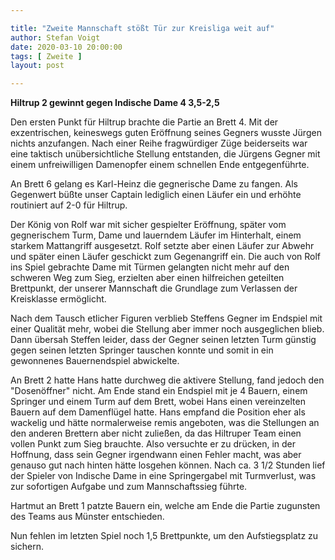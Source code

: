```yaml
---

title: "Zweite Mannschaft stößt Tür zur Kreisliga weit auf"
author: Stefan Voigt
date: 2020-03-10 20:00:00
tags: [ Zweite ]
layout: post

---
```



**Hiltrup 2 gewinnt gegen Indische Dame 4 3,5-2,5**

Den ersten Punkt für Hiltrup brachte die Partie an Brett 4. Mit der exzentrischen, keineswegs guten Eröffnung seines Gegners wusste Jürgen nichts anzufangen. Nach einer Reihe fragwürdiger Züge beiderseits war eine taktisch unübersichtliche Stellung entstanden, die Jürgens Gegner mit einem unfreiwilligen Damenopfer einem schnellen Ende entgegenführte.

<!-- continue -->

An Brett 6 gelang es Karl-Heinz die gegnerische Dame zu fangen. Als Gegenwert büßte unser Captain lediglich einen Läufer ein und erhöhte routiniert auf 2-0 für Hiltrup. 

Der König von Rolf war mit sicher gespielter Eröffnung, später vom gegnerischem Turm, Dame und lauerndem Läufer im Hinterhalt, einem starkem Mattangriff ausgesetzt. Rolf setzte aber einen Läufer zur Abwehr und später einen Läufer geschickt zum Gegenangriff ein. Die auch von Rolf ins Spiel gebrachte Dame mit Türmen gelangten nicht mehr auf den schweren Weg zum Sieg, erzielten aber einen hilfreichen geteilten Brettpunkt, der unserer Mannschaft die Grundlage zum Verlassen der Kreisklasse ermöglicht.

Nach dem Tausch etlicher Figuren verblieb Steffens Gegner im Endspiel mit einer Qualität mehr, wobei die Stellung aber immer noch ausgeglichen blieb. Dann  übersah Steffen leider, dass der Gegner seinen letzten Turm günstig gegen seinen letzten Springer tauschen konnte und somit in ein gewonnenes Bauernendspiel abwickelte.

An Brett 2 hatte Hans hatte durchweg die aktivere Stellung, fand jedoch den "Dosenöffner" nicht. Am Ende stand ein Endspiel mit je 4 Bauern, einem Springer und einem Turm auf dem Brett, wobei Hans einen vereinzelten Bauern auf dem Damenflügel hatte. Hans empfand die Position eher als wackelig und hätte normalerweise remis angeboten, was die Stellungen an den anderen Brettern aber nicht zuließen, da das Hiltruper Team einen vollen Punkt zum Sieg brauchte. Also  versuchte er zu drücken, in der Hoffnung, dass sein Gegner irgendwann einen Fehler macht, was aber genauso gut nach hinten hätte losgehen können. Nach ca. 3 1/2 Stunden lief der Spieler von Indische Dame in eine Springergabel mit Turmverlust, was zur sofortigen Aufgabe und zum Mannschaftssieg führte.

Hartmut an Brett 1 patzte Bauern ein, welche am Ende die Partie zugunsten des Teams aus Münster entschieden.

Nun fehlen im letzten Spiel noch 1,5 Brettpunkte, um den Aufstiegsplatz zu sichern.